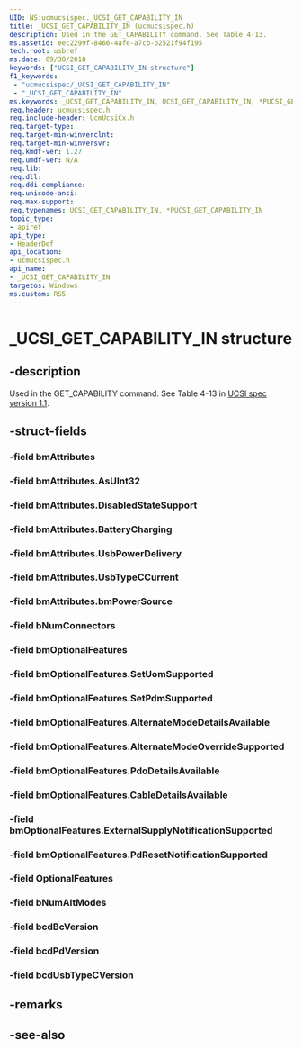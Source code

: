 ```yaml
---
UID: NS:ucmucsispec._UCSI_GET_CAPABILITY_IN
title: _UCSI_GET_CAPABILITY_IN (ucmucsispec.h)
description: Used in the GET_CAPABILITY command. See Table 4-13.
ms.assetid: eec2299f-8466-4afe-a7cb-b2521f94f195
tech.root: usbref
ms.date: 09/30/2018
keywords: ["UCSI_GET_CAPABILITY_IN structure"]
f1_keywords:
 - "ucmucsispec/_UCSI_GET_CAPABILITY_IN"
 - "_UCSI_GET_CAPABILITY_IN"
ms.keywords: _UCSI_GET_CAPABILITY_IN, UCSI_GET_CAPABILITY_IN, *PUCSI_GET_CAPABILITY_IN, 
req.header: ucmucsispec.h
req.include-header: UcmUcsiCx.h 
req.target-type:
req.target-min-winverclnt:
req.target-min-winversvr:
req.kmdf-ver: 1.27
req.umdf-ver: N/A
req.lib:
req.dll:
req.ddi-compliance:
req.unicode-ansi:
req.max-support:
req.typenames: UCSI_GET_CAPABILITY_IN, *PUCSI_GET_CAPABILITY_IN
topic_type: 
- apiref
api_type: 
- HeaderDef
api_location: 
- ucmucsispec.h
api_name: 
- _UCSI_GET_CAPABILITY_IN
targetos: Windows
ms.custom: RS5
---
```


# _UCSI_GET_CAPABILITY_IN structure

## -description
Used in the GET_CAPABILITY command. See Table 4-13 in [UCSI spec version 1.1](https://www.intel.com/content/dam/www/public/us/en/documents/technical-specifications/usb-type-c-ucsi-spec.pdf).

## -struct-fields

### -field bmAttributes
 
### -field bmAttributes.AsUInt32
 
### -field bmAttributes.DisabledStateSupport
 
### -field bmAttributes.BatteryCharging
 
### -field bmAttributes.UsbPowerDelivery
 
### -field bmAttributes.UsbTypeCCurrent
 
### -field bmAttributes.bmPowerSource
 
### -field bNumConnectors
 
### -field bmOptionalFeatures
 
### -field bmOptionalFeatures.SetUomSupported
 
### -field bmOptionalFeatures.SetPdmSupported
 
### -field bmOptionalFeatures.AlternateModeDetailsAvailable
 
### -field bmOptionalFeatures.AlternateModeOverrideSupported
 
### -field bmOptionalFeatures.PdoDetailsAvailable
 
### -field bmOptionalFeatures.CableDetailsAvailable
 
### -field bmOptionalFeatures.ExternalSupplyNotificationSupported
 
### -field bmOptionalFeatures.PdResetNotificationSupported
 
### -field OptionalFeatures
 
### -field bNumAltModes
 
### -field bcdBcVersion
 
### -field bcdPdVersion
 
### -field bcdUsbTypeCVersion
 

## -remarks

## -see-also
